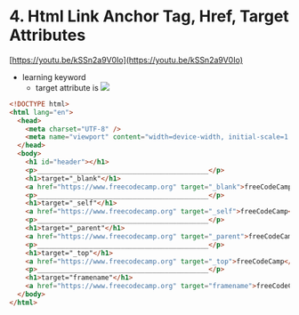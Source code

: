 # 4. Html Link Anchor Tag, Href, Target Attributes

[https://youtu.be/kSSn2a9V0Io](https://youtu.be/kSSn2a9V0Io)

- learning keyword
  - target attribute is <img src=”you_link” target=”_blank”>

```html
<!DOCTYPE html>
<html lang="en">
  <head>
    <meta charset="UTF-8" />
    <meta name="viewport" content="width=device-width, initial-scale=1.0" />
  </head>
  <body>
    <h1 id="header"></h1>
    <p>___________________________________________</p>
    <h1>target="_blank"</h1>
    <a href="https://www.freecodecamp.org" target="_blank">freeCodeCamp</a>
    <p>___________________________________________</p>
    <h1>target="_self"</h1>
    <a href="https://www.freecodecamp.org" target="_self">freeCodeCamp</a>
    <p>___________________________________________</p>
    <h1>target="_parent"</h1>
    <a href="https://www.freecodecamp.org" target="_parent">freeCodeCamp</a>
    <p>___________________________________________</p>
    <h1>target="_top"</h1>
    <a href="https://www.freecodecamp.org" target="_top">freeCodeCamp</a>
    <p>___________________________________________</p>
    <h1>target="framename"</h1>
    <a href="https://www.freecodecamp.org" target="framename">freeCodeCamp</a>
  </body>
</html>
```
